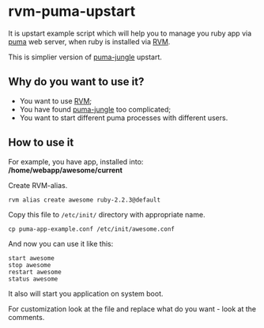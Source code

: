 # rvm-puma-upstart

It is upstart example script which will help you to manage you ruby app via [puma](http://puma.io/) web server, when ruby is installed via [RVM](https://rvm.io/).

This is simplier version of [puma-jungle](https://github.com/puma/puma/tree/master/tools/jungle/upstart) upstart.


## Why do you want to use it?

* You want to use [RVM](https://rvm.io/);
* You have found [puma-jungle](https://github.com/puma/puma/tree/master/tools/jungle/upstart) too complicated;
* You want to start different puma processes with different users.


## How to use it

For example, you have app, installed into: **/home/webapp/awesome/current**

Create RVM-alias.
```
rvm alias create awesome ruby-2.2.3@default
```

Copy this file to `/etc/init/` directory with appropriate name.

```
cp puma-app-example.conf /etc/init/awesome.conf
```

And now you can use it like this:

```
start awesome
stop awesome
restart awesome
status awesome
```

It also will start you application on system boot.


For customization look at the file and replace what do you want - look at the comments.
